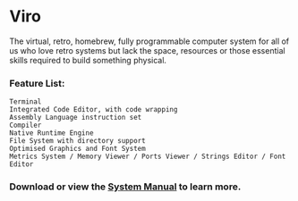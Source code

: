 # Viro

The virtual, retro, homebrew, fully programmable computer system for all of us who love retro systems but lack the space, resources or those essential skills required to build something physical.

### Feature List:

	Terminal
	Integrated Code Editor, with code wrapping
	Assembly Language instruction set
	Compiler
	Native Runtime Engine
	File System with directory support
	Optimised Graphics and Font System
	Metrics System / Memory Viewer / Ports Viewer / Strings Editor / Font Editor
	

### Download or view the [System Manual](https://github.com/Virtually-Retro/Viro/blob/main/Viro%20System%20Manual.pdf) to learn more. 
